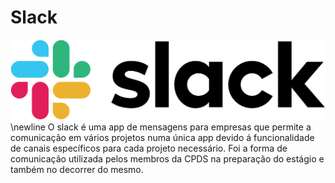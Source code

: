 

# Slack

![Slack logo](.gitbook/assets/slack.png)
\newline
O slack é uma app de mensagens para empresas que permite a comunicação em vários projetos numa única app devido á funcionalidade de canais específicos para cada projeto necessário. Foi a forma de comunicação utilizada pelos membros da CPDS na preparação do estágio e também no decorrer do mesmo.&#x20;
